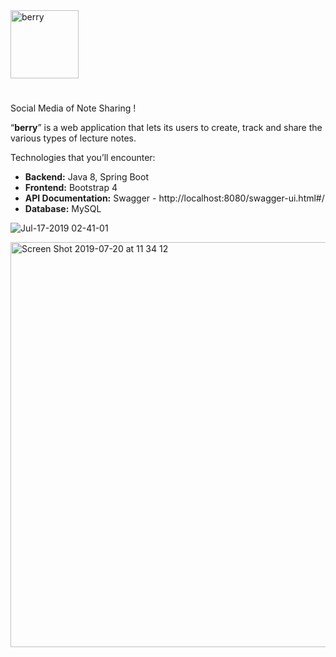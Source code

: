 <img width="109" alt="berry" src="https://user-images.githubusercontent.com/25486099/61168252-e4bd7180-a553-11e9-8d51-231acc96a0a3.PNG">

# 

Social Media of Note Sharing !

“**berry**” is a web application that lets its users to create, track and share the various types of lecture notes.

Technologies that you’ll encounter:
- **Backend:** Java 8, Spring Boot
- **Frontend:** Bootstrap 4
- **API Documentation:** Swagger -  http://localhost:8080/swagger-ui.html#/
- **Database:** MySQL



![Jul-17-2019 02-41-01](https://user-images.githubusercontent.com/25486099/61337062-7c64dd80-a83c-11e9-804b-cfb1d6117d9e.gif)


<img width="648" alt="Screen Shot 2019-07-20 at 11 34 12" src="https://user-images.githubusercontent.com/25486099/61576501-8eb47500-aae3-11e9-99aa-5edcc8a9b2c7.png">


